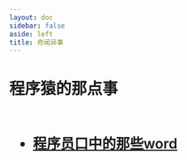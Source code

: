 ```yaml
---
layout: doc
sidebar: false
aside: left
title: 奇闻异事
---
```

<style>
    ul{ 
        font-size:25px;
        font-weight:600;
   }
    </style>

# 程序猿的那点事
<br>



- [程序员口中的那些word](./zatan-list/mouth-word.md)